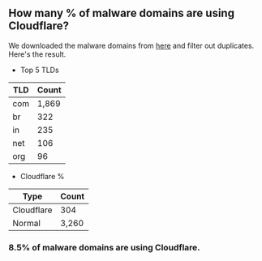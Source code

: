 ## How many % of malware domains are using Cloudflare?


We downloaded the malware domains from [here](https://urlhaus.abuse.ch) and filter out duplicates.
Here's the result.


[//]: # (start replacement)


- Top 5 TLDs

| TLD | Count |
| --- | --- |
| com | 1,869 |
| br | 322 |
| in | 235 |
| net | 106 |
| org | 96 |


- Cloudflare %

| Type | Count |
| --- | --- |
| Cloudflare | 304 |
| Normal | 3,260 |


### 8.5% of malware domains are using Cloudflare.